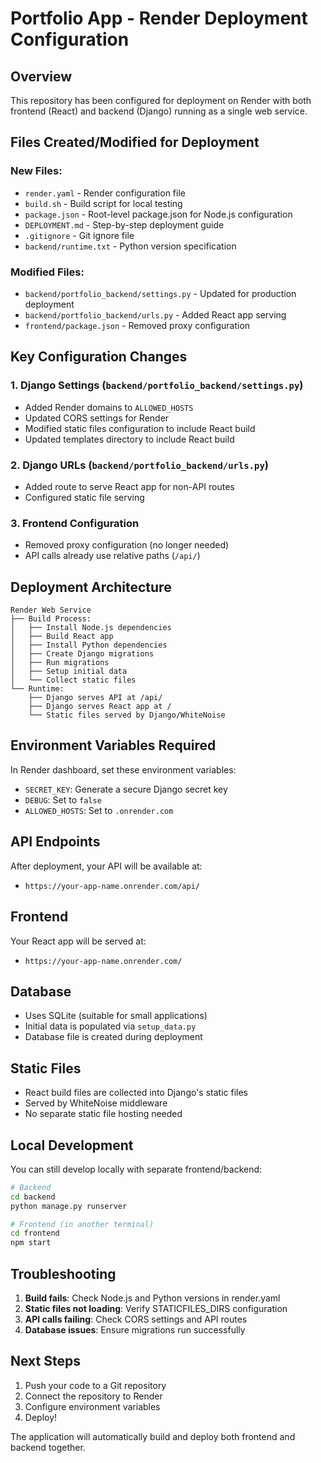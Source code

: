 # Portfolio App - Render Deployment Configuration

## Overview

This repository has been configured for deployment on Render with both frontend (React) and backend (Django) running as a single web service.

## Files Created/Modified for Deployment

### New Files:
- `render.yaml` - Render configuration file
- `build.sh` - Build script for local testing
- `package.json` - Root-level package.json for Node.js configuration
- `DEPLOYMENT.md` - Step-by-step deployment guide
- `.gitignore` - Git ignore file
- `backend/runtime.txt` - Python version specification

### Modified Files:
- `backend/portfolio_backend/settings.py` - Updated for production deployment
- `backend/portfolio_backend/urls.py` - Added React app serving
- `frontend/package.json` - Removed proxy configuration

## Key Configuration Changes

### 1. Django Settings (`backend/portfolio_backend/settings.py`)
- Added Render domains to `ALLOWED_HOSTS`
- Updated CORS settings for Render
- Modified static files configuration to include React build
- Updated templates directory to include React build

### 2. Django URLs (`backend/portfolio_backend/urls.py`)
- Added route to serve React app for non-API routes
- Configured static file serving

### 3. Frontend Configuration
- Removed proxy configuration (no longer needed)
- API calls already use relative paths (`/api/`)

## Deployment Architecture

```
Render Web Service
├── Build Process:
│   ├── Install Node.js dependencies
│   ├── Build React app
│   ├── Install Python dependencies
│   ├── Create Django migrations
│   ├── Run migrations
│   ├── Setup initial data
│   └── Collect static files
└── Runtime:
    ├── Django serves API at /api/
    ├── Django serves React app at /
    └── Static files served by Django/WhiteNoise
```

## Environment Variables Required

In Render dashboard, set these environment variables:

- `SECRET_KEY`: Generate a secure Django secret key
- `DEBUG`: Set to `false`
- `ALLOWED_HOSTS`: Set to `.onrender.com`

## API Endpoints

After deployment, your API will be available at:
- `https://your-app-name.onrender.com/api/`

## Frontend

Your React app will be served at:
- `https://your-app-name.onrender.com/`

## Database

- Uses SQLite (suitable for small applications)
- Initial data is populated via `setup_data.py`
- Database file is created during deployment

## Static Files

- React build files are collected into Django's static files
- Served by WhiteNoise middleware
- No separate static file hosting needed

## Local Development

You can still develop locally with separate frontend/backend:

```bash
# Backend
cd backend
python manage.py runserver

# Frontend (in another terminal)
cd frontend
npm start
```

## Troubleshooting

1. **Build fails**: Check Node.js and Python versions in render.yaml
2. **Static files not loading**: Verify STATICFILES_DIRS configuration
3. **API calls failing**: Check CORS settings and API routes
4. **Database issues**: Ensure migrations run successfully

## Next Steps

1. Push your code to a Git repository
2. Connect the repository to Render
3. Configure environment variables
4. Deploy!

The application will automatically build and deploy both frontend and backend together.